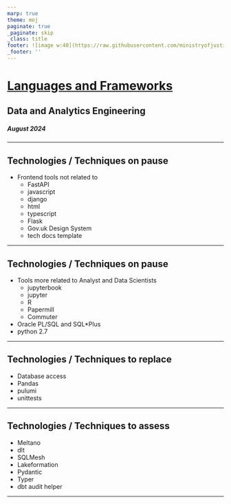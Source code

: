```yaml
---
marp: true
theme: moj
paginate: true
_paginate: skip
_class: title
footer: ![image w:40](https://raw.githubusercontent.com/ministryofjustice/marp-moj-theme/main/images/moj.png)
_footer: ''
---
```


<!-- _header: ![w:100](https://raw.githubusercontent.com/ministryofjustice/marp-moj-theme/main/images/moj.png) -->

# [Languages and Frameworks](https://moj-analytical-services.github.io/data-and-analytics-engineering-tech-radar/2024_august/languages/)

## Data and Analytics Engineering

##### August 2024

---

## Technologies / Techniques on pause

- Frontend tools not related to 
    - FastAPI
    - javascript
    - django
    - html
    - typescript
    - Flask
    - Gov.uk Design System
    - tech docs template

---
## Technologies / Techniques on pause

- Tools more related to Analyst and Data Scientists
    - jupyterbook
    - jupyter
    - R
    - Papermill
    - Commuter
- Oracle PL/SQL and SQL*Plus
- python 2.7
---

## Technologies / Techniques to replace

- Database access
- Pandas
- pulumi
- unittests
---

## Technologies / Techniques to assess

- Meltano
- dlt
- SQLMesh
- Lakeformation
- Pydantic
- Typer
- dbt audit helper

---
